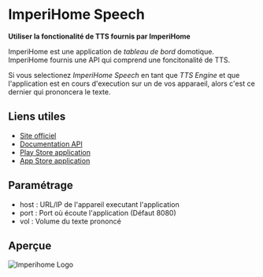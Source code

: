 # ImperiHome Speech

**Utiliser la fonctionalité de TTS fournis par ImperiHome**

ImperiHome est une application de _tableau de bord_ domotique.  
ImperiHome fournis une API qui comprend une foncitonalité de TTS.

Si vous selectionez _ImperiHome Speech_ en tant que _TTS Engine_ et que l'application est en cours d'execution sur un de vos apparaeil, alors c'est ce dernier qui prononcera le texte.

## Liens utiles
* [Site officiel](http://www.evertygo.com/imperihome)
* [Documentation API](http://dev.evertygo.com/api/local)
* [Play Store application](https://play.google.com/store/apps/details?id=com.imperihome.lite)
* [App Store application](https://itunes.apple.com/fr/app/imperihome/id987826098?mt=8&ign-mpt=uo%3D4)

## Paramétrage
* host : URL/IP de l'appareil executant l'application
* port : Port où écoute l'application (Défaut 8080)
* vol : Volume du texte prononcé

## Aperçue

![Imperihome Logo](http://www.evertygo.com/images/img/portfolio/ih_systems_thumb.png)
